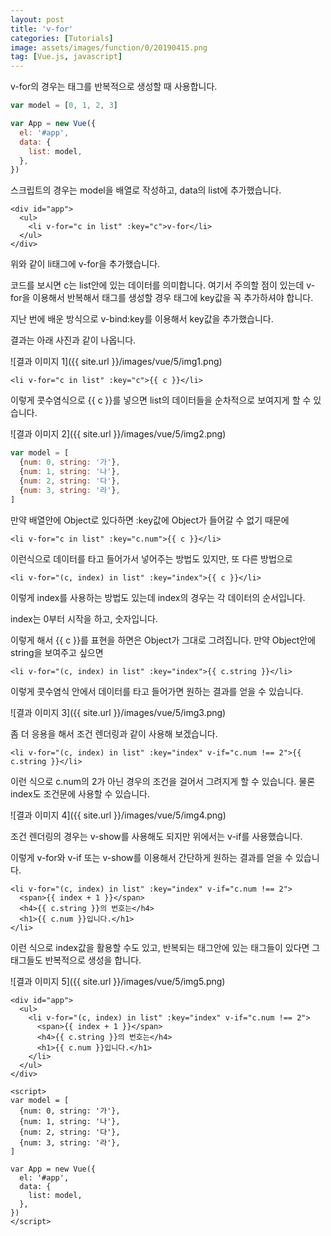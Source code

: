 ```yaml
---
layout: post
title: 'v-for'
categories: [Tutorials]
image: assets/images/function/0/20190415.png
tag: [Vue.js, javascript]
---
```


v-for의 경우는 태그를 반복적으로 생성할 때 사용합니다.

```javascript
var model = [0, 1, 2, 3]

var App = new Vue({
  el: '#app',
  data: {
    list: model,
  },
})
```

스크립트의 경우는 model을 배열로 작성하고, data의 list에 추가했습니다.

```vue
<div id="app">
  <ul>
    <li v-for="c in list" :key="c">v-for</li>
  </ul>
</div>
```

위와 같이 li태그에 v-for을 추가했습니다.

코드를 보시면 c는 list안에 있는 데이터를 의미합니다. 여기서 주의할 점이 있는데 v-for을 이용해서 반복해서 태그를 생성할 경우 태그에 key값을 꼭 추가하셔야 합니다.

지난 번에 배운 방식으로 v-bind:key를 이용해서 key값을 추가했습니다.

결과는 아래 사진과 같이 나옵니다.

![결과 이미지 1]({{ site.url }}/images/vue/5/img1.png)

```vue
<li v-for="c in list" :key="c">{{ c }}</li>
```

이렇게 콧수염식으로 {{ c }}를 넣으면 list의 데이터들을 순차적으로 보여지게 할 수 있습니다.

![결과 이미지 2]({{ site.url }}/images/vue/5/img2.png)

```javascript
var model = [
  {num: 0, string: '가'},
  {num: 1, string: '나'},
  {num: 2, string: '다'},
  {num: 3, string: '라'},
]
```

만약 배열안에 Object로 있다하면 :key값에 Object가 들어갈 수 없기 때문에

```vue
<li v-for="c in list" :key="c.num">{{ c }}</li>
```

이런식으로 데이터를 타고 들어가서 넣어주는 방법도 있지만, 또 다른 방법으로

```vue
<li v-for="(c, index) in list" :key="index">{{ c }}</li>
```

이렇게 index를 사용하는 방법도 있는데 index의 경우는 각 데이터의 순서입니다.

index는 0부터 시작을 하고, 숫자입니다.

이렇게 해서 {{ c }}를 표현을 하면은 Object가 그대로 그려집니다. 만약 Object안에 string을 보여주고 싶으면

```vue
<li v-for="(c, index) in list" :key="index">{{ c.string }}</li>
```

이렇게 콧수염식 안에서 데이터를 타고 들어가면 원하는 결과를 얻을 수 있습니다.

![결과 이미지 3]({{ site.url }}/images/vue/5/img3.png)

좀 더 응용을 해서 조건 렌더링과 같이 사용해 보겠습니다.

```vue
<li v-for="(c, index) in list" :key="index" v-if="c.num !== 2">{{ c.string }}</li>
```

이런 식으로 c.num의 2가 아닌 경우의 조건을 걸어서 그려지게 할 수 있습니다. 물론 index도 조건문에 사용할 수 있습니다.

![결과 이미지 4]({{ site.url }}/images/vue/5/img4.png)

조건 렌더링의 경우는 v-show를 사용해도 되지만 위에서는 v-if를 사용했습니다.

이렇게 v-for와 v-if 또는 v-show를 이용해서 간단하게 원하는 결과를 얻을 수 있습니다.

```vue
<li v-for="(c, index) in list" :key="index" v-if="c.num !== 2">
  <span>{{ index + 1 }}</span>
  <h4>{{ c.string }}의 번호는</h4>
  <h1>{{ c.num }}입니다.</h1>
</li>
```

이런 식으로 index값을 활용할 수도 있고, 반복되는 태그안에 있는 태그들이 있다면 그 태그들도 반복적으로 생성을 합니다.

![결과 이미지 5]({{ site.url }}/images/vue/5/img5.png)

```vue
<div id="app">
  <ul>
    <li v-for="(c, index) in list" :key="index" v-if="c.num !== 2">
      <span>{{ index + 1 }}</span>
      <h4>{{ c.string }}의 번호는</h4>
      <h1>{{ c.num }}입니다.</h1>
    </li>
  </ul>
</div>

<script>
var model = [
  {num: 0, string: '가'},
  {num: 1, string: '나'},
  {num: 2, string: '다'},
  {num: 3, string: '라'},
]

var App = new Vue({
  el: '#app',
  data: {
    list: model,
  },
})
</script>
```
